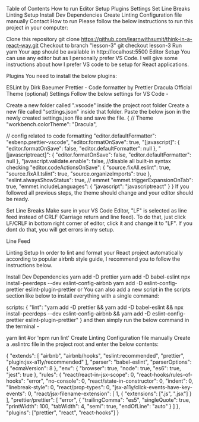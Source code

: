Table of Contents
How to run
Editor Setup
Plugins
Settings
Set Line Breaks
Linting Setup
Install Dev Dependencies
Create Linting Configuration file manually
Contact
How to run
Please follow the below instructions to run this project in your computer:

Clone this repository
git clone https://github.com/learnwithsumit/think-in-a-react-way.git
Checkout to branch "lesson-3"
git checkout lesson-3
Run
yarn
Your app should be available in http://localhost:5500
Editor Setup
You can use any editor but as I personally prefer VS Code. I will give some instructions about how I prefer VS code to be setup for React applications.

Plugins
You need to install the below plugins:

ESLint by Dirk Baeumer
Prettier - Code formatter by Prettier
Dracula Official Theme (optional)
Settings
Follow the below settings for VS Code -

Create a new folder called ".vscode" inside the project root folder
Create a new file called "settings.json" inside that folder.
Paste the below json in the newly created settings.json file and save the file.
{
  // Theme
  "workbench.colorTheme": "Dracula",

  // config related to code formatting
  "editor.defaultFormatter": "esbenp.prettier-vscode",
  "editor.formatOnSave": true,
  "[javascript]": {
    "editor.formatOnSave": false,
    "editor.defaultFormatter": null
  },
  "[javascriptreact]": {
    "editor.formatOnSave": false,
    "editor.defaultFormatter": null
  },
  "javascript.validate.enable": false, //disable all built-in syntax checking
  "editor.codeActionsOnSave": {
    "source.fixAll.eslint": true,
    "source.fixAll.tslint": true,
    "source.organizeImports": true
  },
  "eslint.alwaysShowStatus": true,
  // emmet
  "emmet.triggerExpansionOnTab": true,
  "emmet.includeLanguages": {
    "javascript": "javascriptreact"
  }
}
If you followed all previous steps, the theme should change and your editor should be ready.

Set Line Breaks
Make sure in your VS Code Editor, "LF" is selected as line feed instead of CRLF (Carriage return and line feed). To do that, just click LF/CRLF in bottom right corner of editor, click it and change it to "LF". If you dont do that, you will get errors in my setup.

Line Feed

Linting Setup
In order to lint and format your React project automatically according to popular airbnb style guide, I recommend you to follow the instructions below.

Install Dev Dependencies
yarn add -D prettier
yarn add -D babel-eslint
npx install-peerdeps --dev eslint-config-airbnb
yarn add -D eslint-config-prettier eslint-plugin-prettier
or You can also add a new script in the scripts section like below to install everything with a single command:

scripts: {
    "lint": "yarn add -D prettier && yarn add -D babel-eslint && npx install-peerdeps --dev eslint-config-airbnb && yarn add -D eslint-config-prettier eslint-plugin-prettier"
}
and then simply run the below command in the terminal -

yarn lint #or 'npm run lint'
Create Linting Configuration file manually
Create a .eslintrc file in the project root and enter the below contents:

{
  "extends": [
    "airbnb",
    "airbnb/hooks",
    "eslint:recommended",
    "prettier",
    "plugin:jsx-a11y/recommended"
  ],
  "parser": "babel-eslint",
  "parserOptions": {
    "ecmaVersion": 8
  },
  "env": {
    "browser": true,
    "node": true,
    "es6": true,
    "jest": true
  },
  "rules": {
    "react/react-in-jsx-scope": 0,
    "react-hooks/rules-of-hooks": "error",
    "no-console": 0,
    "react/state-in-constructor": 0,
    "indent": 0,
    "linebreak-style": 0,
    "react/prop-types": 0,
    "jsx-a11y/click-events-have-key-events": 0,
    "react/jsx-filename-extension": [
      1,
      {
        "extensions": [".js", ".jsx"]
      }
    ],
    "prettier/prettier": [
      "error",
      {
        "trailingComma": "es5",
        "singleQuote": true,
        "printWidth": 100,
        "tabWidth": 4,
        "semi": true,
        "endOfLine": "auto"
      }
    ]
  },
  "plugins": ["prettier", "react", "react-hooks"]
}